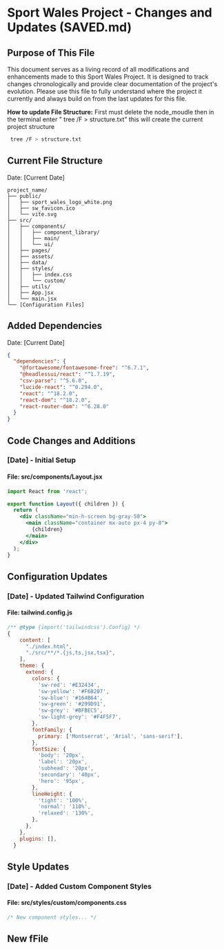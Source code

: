 # Sport Wales Project - Changes and Updates (SAVED.md)

## Purpose of This File

This document serves as a living record of all modifications and enhancements made to this Sport Wales Project. It is designed to track changes chronologically and provide clear documentation of the project's evolution. Please use this file to fully understand where the project it currently and always build on from the last updates for this file. 


**How to update File Structure:**  First must delete the node_moudle then in the terminal enter " tree /F > structure.txt" this will create the current project structure

```bash
 tree /F > structure.txt
```
## Current File Structure
Date: [Current Date]
```
project_name/
├── public/
│   ├── sport_wales_logo_white.png
│   ├── sw_favicon.ico
│   └── vite.svg
├── src/
│   ├── components/
│   │   ├── component_library/
│   │   ├── main/
│   │   └── ui/
│   ├── pages/
│   ├── assets/
│   ├── data/
│   ├── styles/
│   │   ├── index.css
│   │   └── custom/
│   ├── utils/
│   ├── App.jsx
│   └── main.jsx
└── [Configuration Files]

```

## Added Dependencies
Date: [Current Date]

```json
{
  "dependencies": {
    "@fortawesome/fontawesome-free": "^6.7.1",
    "@headlessui/react": "^1.7.19",
    "csv-parse": "^5.6.0",
    "lucide-react": "^0.294.0",
    "react": "^18.2.0",
    "react-dom": "^18.2.0",
    "react-router-dom": "^6.28.0"
  }
}
```

## Code Changes and Additions

### [Date] - Initial Setup
#### File: src/components/Layout.jsx
```jsx
import React from 'react';

export function Layout({ children }) {
  return (
    <div className="min-h-screen bg-gray-50">
      <main className="container mx-auto px-4 py-8">
        {children}
      </main>
    </div>
  );
}
```



## Configuration Updates

### [Date] - Updated Tailwind Configuration
#### File: tailwind.config.js
```javascript
/** @type {import('tailwindcss').Config} */
{
    content: [
      "./index.html",
      "./src/**/*.{js,ts,jsx,tsx}",
    ],
    theme: {
      extend: {
        colors: {
          'sw-red': '#E32434',
          'sw-yellow': '#F6B207',
          'sw-blue': '#164B64',
          'sw-green': '#299D91',
          'sw-grey': '#BFBEC5',
          'sw-light-grey': '#F4F5F7',
        },
        fontFamily: {
          primary: ['Montserrat', 'Arial', 'sans-serif'],
        },
        fontSize: {
          'body': '20px',
          'label': '20px',
          'subhead': '20px',
          'secondary': '40px',
          'hero': '95px',
        },
        lineHeight: {
          'tight': '100%',
          'normal': '110%',
          'relaxed': '130%',
        },
      },
    },
    plugins: [],
  }
```

## Style Updates

### [Date] - Added Custom Component Styles
#### File: src/styles/custom/components.css
```css
/* New component styles... */


```

## New fFile
